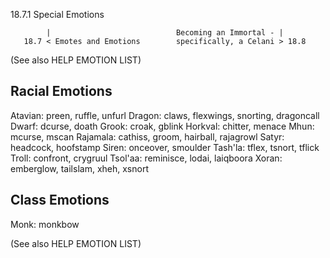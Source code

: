18.7.1 Special Emotions

            |                            Becoming an Immortal - |
       18.7 < Emotes and Emotions        specifically, a Celani > 18.8

(See also HELP EMOTION LIST)


Racial Emotions
---------------
Atavian: preen, ruffle, unfurl
Dragon: claws, flexwings, snorting, dragoncall
Dwarf: dcurse, doath
Grook: croak, gblink
Horkval: chitter, menace
Mhun: mcurse, mscan
Rajamala: cathiss, groom, hairball, rajagrowl
Satyr: headcock, hoofstamp
Siren: onceover, smoulder
Tash'la: tflex, tsnort, tflick
Troll: confront, crygruul
Tsol'aa: reminisce, lodai, laiqboora
Xoran: emberglow, tailslam, xheh, xsnort


Class Emotions
--------------
Monk: monkbow

(See also HELP EMOTION LIST)
